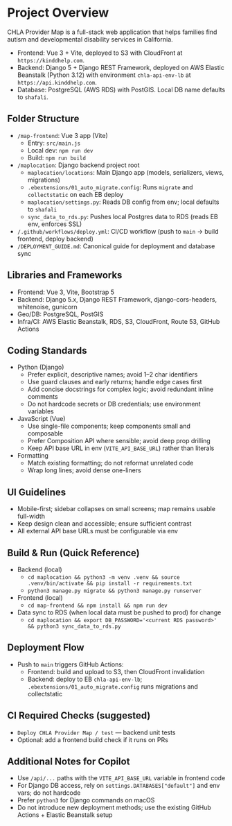 # Project Overview

CHLA Provider Map is a full-stack web application that helps families find autism and developmental disability services in California.

- Frontend: Vue 3 + Vite, deployed to S3 with CloudFront at `https://kinddhelp.com`.
- Backend: Django 5 + Django REST Framework, deployed on AWS Elastic Beanstalk (Python 3.12) with environment `chla-api-env-lb` at `https://api.kinddhelp.com`.
- Database: PostgreSQL (AWS RDS) with PostGIS. Local DB name defaults to `shafali`.

## Folder Structure

- `/map-frontend`: Vue 3 app (Vite)
  - Entry: `src/main.js`
  - Local dev: `npm run dev`
  - Build: `npm run build`
- `/maplocation`: Django backend project root
  - `maplocation/locations`: Main Django app (models, serializers, views, migrations)
  - `.ebextensions/01_auto_migrate.config`: Runs `migrate` and `collectstatic` on each EB deploy
  - `maplocation/settings.py`: Reads DB config from env; local defaults to `shafali`
  - `sync_data_to_rds.py`: Pushes local Postgres data to RDS (reads EB env, enforces SSL)
- `/.github/workflows/deploy.yml`: CI/CD workflow (push to `main` → build frontend, deploy backend)
- `/DEPLOYMENT_GUIDE.md`: Canonical guide for deployment and database sync

## Libraries and Frameworks

- Frontend: Vue 3, Vite, Bootstrap 5
- Backend: Django 5.x, Django REST Framework, django-cors-headers, whitenoise, gunicorn
- Geo/DB: PostgreSQL, PostGIS
- Infra/CI: AWS Elastic Beanstalk, RDS, S3, CloudFront, Route 53, GitHub Actions

## Coding Standards

- Python (Django)
  - Prefer explicit, descriptive names; avoid 1–2 char identifiers
  - Use guard clauses and early returns; handle edge cases first
  - Add concise docstrings for complex logic; avoid redundant inline comments
  - Do not hardcode secrets or DB credentials; use environment variables
- JavaScript (Vue)
  - Use single-file components; keep components small and composable
  - Prefer Composition API where sensible; avoid deep prop drilling
  - Keep API base URL in env (`VITE_API_BASE_URL`) rather than literals
- Formatting
  - Match existing formatting; do not reformat unrelated code
  - Wrap long lines; avoid dense one-liners

## UI Guidelines

- Mobile-first; sidebar collapses on small screens; map remains usable full-width
- Keep design clean and accessible; ensure sufficient contrast
- All external API base URLs must be configurable via env

## Build & Run (Quick Reference)

- Backend (local)
  - `cd maplocation && python3 -m venv .venv && source .venv/bin/activate && pip install -r requirements.txt`
  - `python3 manage.py migrate && python3 manage.py runserver`
- Frontend (local)
  - `cd map-frontend && npm install && npm run dev`
- Data sync to RDS (when local data must be pushed to prod) for  change
  - `cd maplocation && export DB_PASSWORD='<current RDS password>' && python3 sync_data_to_rds.py`

## Deployment Flow

- Push to `main` triggers GitHub Actions:
  - Frontend: build and upload to S3, then CloudFront invalidation
  - Backend: deploy to EB `chla-api-env-lb`; `.ebextensions/01_auto_migrate.config` runs migrations and collectstatic

## CI Required Checks (suggested)

- `Deploy CHLA Provider Map / test` — backend unit tests
- Optional: add a frontend build check if it runs on PRs

## Additional Notes for Copilot

- Use `/api/...` paths with the `VITE_API_BASE_URL` variable in frontend code
- For Django DB access, rely on `settings.DATABASES["default"]` and env vars; do not hardcode
- Prefer `python3` for Django commands on macOS
- Do not introduce new deployment methods; use the existing GitHub Actions + Elastic Beanstalk setup

